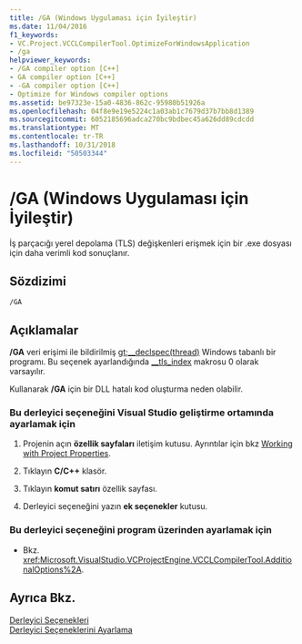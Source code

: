 ```yaml
---
title: /GA (Windows Uygulaması için İyileştir)
ms.date: 11/04/2016
f1_keywords:
- VC.Project.VCCLCompilerTool.OptimizeForWindowsApplication
- /ga
helpviewer_keywords:
- /GA compiler option [C++]
- GA compiler option [C++]
- -GA compiler option [C++]
- Optimize for Windows compiler options
ms.assetid: be97323e-15a0-4836-862c-95980b51926a
ms.openlocfilehash: 04f8e9e19e5224c1a03ab1c7679d37b7bb8d1389
ms.sourcegitcommit: 6052185696adca270bc9bdbec45a626dd89cdcdd
ms.translationtype: MT
ms.contentlocale: tr-TR
ms.lasthandoff: 10/31/2018
ms.locfileid: "50503344"
---
```

# <a name="ga-optimize-for-windows-application"></a>/GA (Windows Uygulaması için İyileştir)

İş parçacığı yerel depolama (TLS) değişkenleri erişmek için bir .exe dosyası için daha verimli kod sonuçlanır.

## <a name="syntax"></a>Sözdizimi

```
/GA
```

## <a name="remarks"></a>Açıklamalar

**/GA** veri erişimi ile bildirilmiş [gt;__declspec(thread)](../../cpp/declspec.md) Windows tabanlı bir programı. Bu seçenek ayarlandığında [__tls_index](/windows/desktop/ProcThread/thread-local-storage) makrosu 0 olarak varsayılır.

Kullanarak **/GA** için bir DLL hatalı kod oluşturma neden olabilir.

### <a name="to-set-this-compiler-option-in-the-visual-studio-development-environment"></a>Bu derleyici seçeneğini Visual Studio geliştirme ortamında ayarlamak için

1. Projenin açın **özellik sayfaları** iletişim kutusu. Ayrıntılar için bkz [Working with Project Properties](../../ide/working-with-project-properties.md).

1. Tıklayın **C/C++** klasör.

1. Tıklayın **komut satırı** özellik sayfası.

1. Derleyici seçeneğini yazın **ek seçenekler** kutusu.

### <a name="to-set-this-compiler-option-programmatically"></a>Bu derleyici seçeneğini program üzerinden ayarlamak için

- Bkz. <xref:Microsoft.VisualStudio.VCProjectEngine.VCCLCompilerTool.AdditionalOptions%2A>.

## <a name="see-also"></a>Ayrıca Bkz.

[Derleyici Seçenekleri](../../build/reference/compiler-options.md)<br/>
[Derleyici Seçeneklerini Ayarlama](../../build/reference/setting-compiler-options.md)